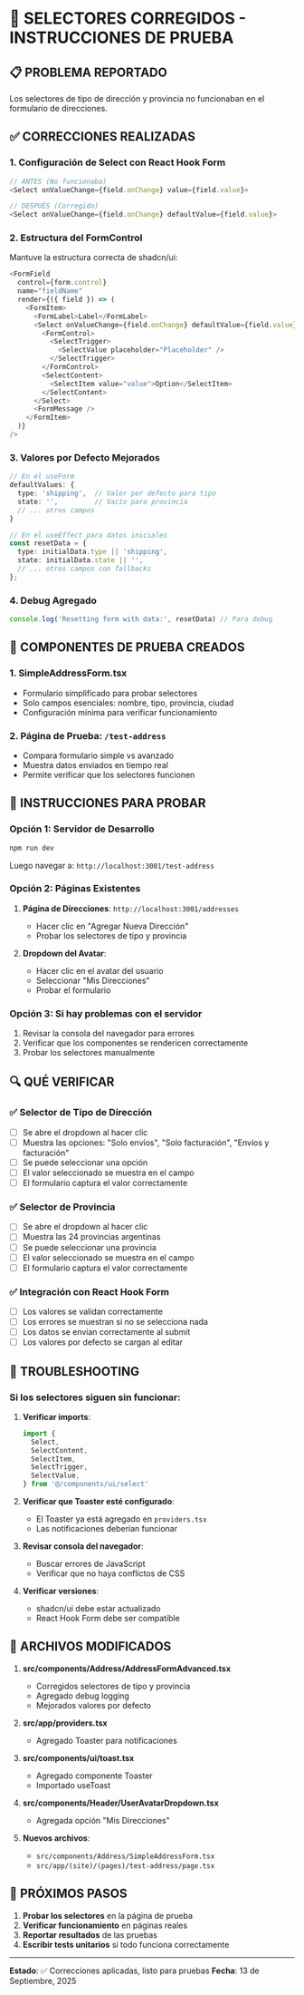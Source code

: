 # 🔧 SELECTORES CORREGIDOS - INSTRUCCIONES DE PRUEBA

## 📋 PROBLEMA REPORTADO

Los selectores de tipo de dirección y provincia no funcionaban en el formulario de direcciones.

## ✅ CORRECCIONES REALIZADAS

### 1. **Configuración de Select con React Hook Form**

```typescript
// ANTES (No funcionaba)
<Select onValueChange={field.onChange} value={field.value}>

// DESPUÉS (Corregido)
<Select onValueChange={field.onChange} defaultValue={field.value}>
```

### 2. **Estructura del FormControl**

Mantuve la estructura correcta de shadcn/ui:

```typescript
<FormField
  control={form.control}
  name="fieldName"
  render={({ field }) => (
    <FormItem>
      <FormLabel>Label</FormLabel>
      <Select onValueChange={field.onChange} defaultValue={field.value}>
        <FormControl>
          <SelectTrigger>
            <SelectValue placeholder="Placeholder" />
          </SelectTrigger>
        </FormControl>
        <SelectContent>
          <SelectItem value="value">Option</SelectItem>
        </SelectContent>
      </Select>
      <FormMessage />
    </FormItem>
  )}
/>
```

### 3. **Valores por Defecto Mejorados**

```typescript
// En el useForm
defaultValues: {
  type: 'shipping',  // Valor por defecto para tipo
  state: '',         // Vacío para provincia
  // ... otros campos
}

// En el useEffect para datos iniciales
const resetData = {
  type: initialData.type || 'shipping',
  state: initialData.state || '',
  // ... otros campos con fallbacks
};
```

### 4. **Debug Agregado**

```typescript
console.log('Resetting form with data:', resetData) // Para debug
```

## 🧪 COMPONENTES DE PRUEBA CREADOS

### 1. **SimpleAddressForm.tsx**

- Formulario simplificado para probar selectores
- Solo campos esenciales: nombre, tipo, provincia, ciudad
- Configuración mínima para verificar funcionamiento

### 2. **Página de Prueba: `/test-address`**

- Compara formulario simple vs avanzado
- Muestra datos enviados en tiempo real
- Permite verificar que los selectores funcionen

## 🚀 INSTRUCCIONES PARA PROBAR

### Opción 1: Servidor de Desarrollo

```bash
npm run dev
```

Luego navegar a: `http://localhost:3001/test-address`

### Opción 2: Páginas Existentes

1. **Página de Direcciones**: `http://localhost:3001/addresses`
   - Hacer clic en "Agregar Nueva Dirección"
   - Probar los selectores de tipo y provincia

2. **Dropdown del Avatar**:
   - Hacer clic en el avatar del usuario
   - Seleccionar "Mis Direcciones"
   - Probar el formulario

### Opción 3: Si hay problemas con el servidor

1. Revisar la consola del navegador para errores
2. Verificar que los componentes se rendericen correctamente
3. Probar los selectores manualmente

## 🔍 QUÉ VERIFICAR

### ✅ Selector de Tipo de Dirección

- [ ] Se abre el dropdown al hacer clic
- [ ] Muestra las opciones: "Solo envíos", "Solo facturación", "Envíos y facturación"
- [ ] Se puede seleccionar una opción
- [ ] El valor seleccionado se muestra en el campo
- [ ] El formulario captura el valor correctamente

### ✅ Selector de Provincia

- [ ] Se abre el dropdown al hacer clic
- [ ] Muestra las 24 provincias argentinas
- [ ] Se puede seleccionar una provincia
- [ ] El valor seleccionado se muestra en el campo
- [ ] El formulario captura el valor correctamente

### ✅ Integración con React Hook Form

- [ ] Los valores se validan correctamente
- [ ] Los errores se muestran si no se selecciona nada
- [ ] Los datos se envían correctamente al submit
- [ ] Los valores por defecto se cargan al editar

## 🐛 TROUBLESHOOTING

### Si los selectores siguen sin funcionar:

1. **Verificar imports**:

   ```typescript
   import {
     Select,
     SelectContent,
     SelectItem,
     SelectTrigger,
     SelectValue,
   } from '@/components/ui/select'
   ```

2. **Verificar que Toaster esté configurado**:
   - El Toaster ya está agregado en `providers.tsx`
   - Las notificaciones deberían funcionar

3. **Revisar consola del navegador**:
   - Buscar errores de JavaScript
   - Verificar que no haya conflictos de CSS

4. **Verificar versiones**:
   - shadcn/ui debe estar actualizado
   - React Hook Form debe ser compatible

## 📝 ARCHIVOS MODIFICADOS

1. **src/components/Address/AddressFormAdvanced.tsx**
   - Corregidos selectores de tipo y provincia
   - Agregado debug logging
   - Mejorados valores por defecto

2. **src/app/providers.tsx**
   - Agregado Toaster para notificaciones

3. **src/components/ui/toast.tsx**
   - Agregado componente Toaster
   - Importado useToast

4. **src/components/Header/UserAvatarDropdown.tsx**
   - Agregada opción "Mis Direcciones"

5. **Nuevos archivos**:
   - `src/components/Address/SimpleAddressForm.tsx`
   - `src/app/(site)/(pages)/test-address/page.tsx`

## 🎯 PRÓXIMOS PASOS

1. **Probar los selectores** en la página de prueba
2. **Verificar funcionamiento** en páginas reales
3. **Reportar resultados** de las pruebas
4. **Escribir tests unitarios** si todo funciona correctamente

---

**Estado**: ✅ Correcciones aplicadas, listo para pruebas
**Fecha**: 13 de Septiembre, 2025

